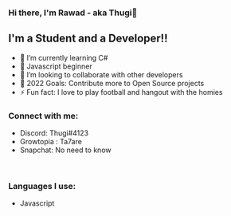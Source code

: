 ### Hi there, I'm Rawad - aka Thugi👋 

## I'm a Student and a Developer!!

- 🌱 I’m currently learning C#
- 🥉 Javascript beginner
- 👯 I’m looking to collaborate with other developers
- 🥅 2022 Goals: Contribute more to Open Source projects
- ⚡ Fun fact: I love to play football and hangout with the homies

### Connect with me:
- Discord: Thugi#4123
- Growtopia : Ta7are
- Snapchat: No need to know
<br />

### Languages I use:
- Javascript

